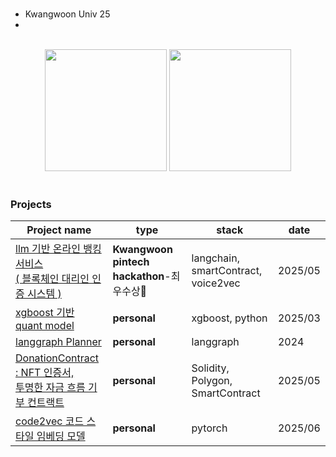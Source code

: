 <br>

- Kwangwoon Univ 25
- 
<br>

<div align="center">
  <img src="https://github-readme-stats.vercel.app/api?username=naturesh&show_icons=true&title_color=000000&text_color=000000&icon_color=000000" height="195">
  <img src="https://github-readme-stats.vercel.app/api/top-langs/?username=naturesh&layout=compact&title_color=000000&text_color=000000" height="195">
</div>

<br>

### Projects

|Project name|type|stack|date|
|------------|----|-----|----|
|[llm 기반 온라인 뱅킹 서비스<br>( 블록체인 대리인 인증 시스템 )](../../../llm-banking-with-nft)|**Kwangwoon pintech hackathon**-최우수상🥈 | langchain, smartContract, voice2vec|2025/05|
|[xgboost 기반 quant model](../../../xgboost_for_quant)|**personal**|xgboost, python|2025/03|
|[langgraph Planner](../../../llan)|**personal**|langgraph|2024|
|[DonationContract : NFT 인증서,<br>투명한 자금 흐름 기부 컨트랙트](../../../DonationContract_Service)|**personal**|Solidity, Polygon, SmartContract|2025/05|
|[code2vec 코드 스타일 임베딩 모델](../../../code2vec)|**personal**|pytorch|2025/06|

<br>

